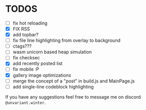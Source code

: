 # TODOS

- [ ] fix hot reloading
- [x] FIX RSS
- [x] add topbar?
- [ ] fix file line highlighting from overlay to background
- [ ] ctags???
- [ ] wasm unicorn based heap simulation
- [ ] fix checksec
- [x] add recently posted list
- [ ] fix mobile :P
- [x] gallery image optimizations
- [ ] merge the concept of a "post" in build.js and MainPage.js
- [ ] add single-line codeblock highlighting

If you have any suggestions feel free to message me on discord `@unvariant.winter`.
